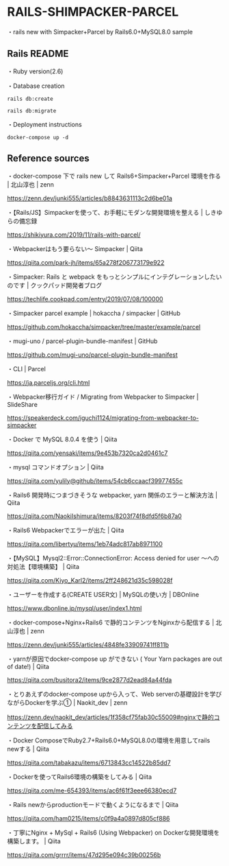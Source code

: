 # RAILS-SHIMPACKER-PARCEL

・rails new with Simpacker+Parcel by Rails6.0+MySQL8.0 sample

## Rails README
・Ruby version(2.6)

・Database creation

    rails db:create

    rails db:migrate

・Deployment instructions

    docker-compose up -d

## Reference sources
・docker-compose 下で rails new して Rails6+Simpacker+Parcel 環境を作る | 北山淳也 | zenn

  https://zenn.dev/junki555/articles/b8843631113c2d6be01a

・【Rails/JS】Simpackerを使って、お手軽にモダンな開発環境を整える | しきゆらの備忘録

  https://shikiyura.com/2019/11/rails-with-parcel/

・Webpackerはもう要らない〜 Simpacker | Qiita

  https://qiita.com/park-jh/items/65a278f206773179e922

・Simpacker: Rails と webpack をもっとシンプルにインテグレーションしたいのです | クックパッド開発者ブログ

  https://techlife.cookpad.com/entry/2019/07/08/100000

・Simpacker parcel example | hokaccha / simpacker | GitHub

  https://github.com/hokaccha/simpacker/tree/master/example/parcel

・mugi-uno / parcel-plugin-bundle-manifest | GitHub

  https://github.com/mugi-uno/parcel-plugin-bundle-manifest

・CLI | Parcel

  https://ja.parceljs.org/cli.html

・Webpacker移行ガイド / Migrating from Webpacker to Simpacker | SlideShare

  https://speakerdeck.com/iguchi1124/migrating-from-webpacker-to-simpacker

・Docker で MySQL 8.0.4 を使う | Qiita

  https://qiita.com/yensaki/items/9e453b7320ca2d0461c7

・mysql コマンドオプション | Qiita

  https://qiita.com/yulily@github/items/54cb6ccaacf39977455c

・Rails6 開発時につまづきそうな webpacker, yarn 関係のエラーと解決方法 | Qiita

  https://qiita.com/NaokiIshimura/items/8203f74f8dfd5f6b87a0

・Rails6 Webpackerでエラーが出た | Qiita

  https://qiita.com/libertyu/items/1eb74adc817ab8971100

・【MySQL】Mysql2::Error::ConnectionError: Access denied for user ～への対処法【環境構築】 | Qiita

  https://qiita.com/Kiyo_Karl2/items/2ff248621d35c598028f

・ユーザーを作成する(CREATE USER文) | MySQLの使い方 | DBOnline

  https://www.dbonline.jp/mysql/user/index1.html

・docker-compose+Nginx+Rails6 で静的コンテンツをNginxから配信する | 北山淳也 | zenn

  https://zenn.dev/junki555/articles/4848fe33909741ff811b

・yarnが原因でdocker-compose up ができない ( Your Yarn packages are out of date!) | Qiita

  https://qiita.com/busitora2/items/9ce2877d2ead84a44fda

・とりあえずのdocker-compose upから入って、Web serverの基礎設計を学びながらDockerを学ぶ① | Naokit_dev | zenn

  https://zenn.dev/naokit_dev/articles/1f358cf75fab30c55009#nginxで静的コンテンツを配信してみる

・Docker ComposeでRuby2.7+Rails6.0+MySQL8.0の環境を用意してrails newする | Qiita

  https://qiita.com/tabakazu/items/6713843cc14522b85dd7

・Dockerを使ってRails6環境の構築をしてみる | Qiita

  https://qiita.com/me-654393/items/ac6f61f3eee66380ecd7

・Rails newからproductionモードで動くようになるまで | Qiita

  https://qiita.com/ham0215/items/c0f9a4a0897d805cf886

・丁寧にNginx + MySql + Rails6 (Using Webpacker) on Dockerな開発環境を構築します。 | Qiita

  https://qiita.com/grrrr/items/47d295e094c39b00256b
  

